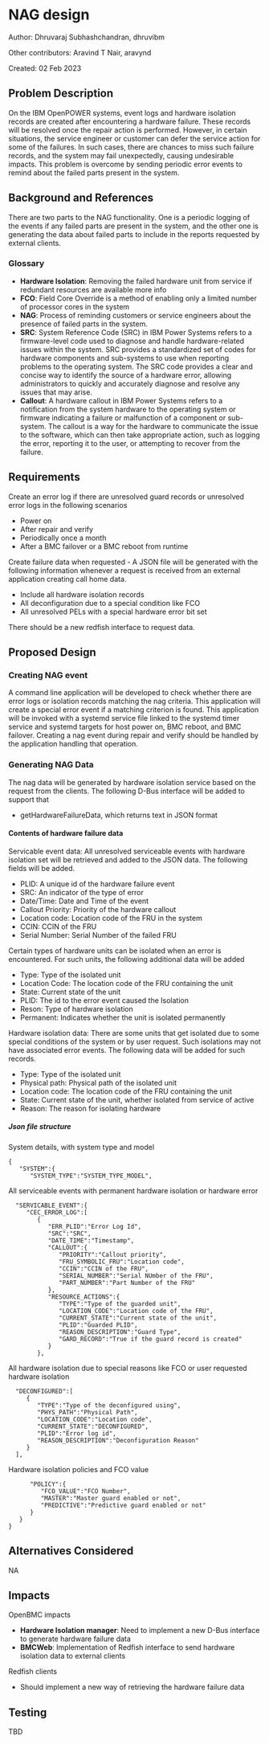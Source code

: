 # NAG design

Author: Dhruvaraj Subhashchandran, dhruvibm

Other contributors: Aravind T Nair, aravynd

Created: 02 Feb 2023

## Problem Description

On the IBM OpenPOWER systems, event logs and hardware isolation records are
created after encountering a hardware failure. These records will be resolved
once the repair action is performed. However, in certain situations, the service
engineer or customer can defer the service action for some of the failures. In
such cases, there are chances to miss such failure records, and the system may
fail unexpectedly, causing undesirable impacts. This problem is overcome by
sending periodic error events to remind about the failed parts present in the
system.

## Background and References

There are two parts to the NAG functionality. One is a periodic logging of the
events if any failed parts are present in the system, and the other one is
generating the data about failed parts to include in the reports requested by
external clients.

### Glossary

- **Hardware Isolation**: Removing the failed hardware unit from service if
  redundant resources are available more info
- **FCO**: Field Core Override is a method of enabling only a limited number of
  processor cores in the system
- **NAG**: Process of reminding customers or service engineers about the
  presence of failed parts in the system.
- **SRC**: System Reference Code (SRC) in IBM Power Systems refers to a
  firmware-level code used to diagnose and handle hardware-related issues within
  the system. SRC provides a standardized set of codes for hardware components
  and sub-systems to use when reporting problems to the operating system. The
  SRC code provides a clear and concise way to identify the source of a hardware
  error, allowing administrators to quickly and accurately diagnose and resolve
  any issues that may arise.
- **Callout**: A hardware callout in IBM Power Systems refers to a notification
  from the system hardware to the operating system or firmware indicating a
  failure or malfunction of a component or sub-system. The callout is a way for
  the hardware to communicate the issue to the software, which can then take
  appropriate action, such as logging the error, reporting it to the user, or
  attempting to recover from the failure.

## Requirements

Create an error log if there are unresolved guard records or unresolved error
logs in the following scenarios

- Power on
- After repair and verify
- Periodically once a month
- After a BMC failover or a BMC reboot from runtime

Create failure data when requested - A JSON file will be generated with the
following information whenever a request is received from an external
application creating call home data.

- Include all hardware isolation records
- All deconfiguration due to a special condition like FCO
- All unresolved PELs with a special hardware error bit set

There should be a new redfish interface to request data.

## Proposed Design

### Creating NAG event

A command line application will be developed to check whether there are error
logs or isolation records matching the nag criteria. This application will
create a special error event if a matching criterion is found. This application
will be invoked with a systemd service file linked to the systemd timer service
and systemd targets for host power on, BMC reboot, and BMC failover. Creating a
nag event during repair and verify should be handled by the application handling
that operation.

### Generating NAG Data

The nag data will be generated by hardware isolation service based on the
request from the clients. The following D-Bus interface will be added to support
that
- getHardwareFailureData, which returns text in JSON format

#### Contents of hardware failure data

Servicable event data: All unresolved serviceable events with hardware isolation
set will be retrieved and added to the JSON data. The following fields will be
added.

- PLID: A unique id of the hardware failure event
- SRC: An indicator of the type of error
- Date/Time: Date and Time of the event
- Callout Priority: Priority of the hardware callout
- Location code: Location code of the FRU in the system
- CCIN: CCIN of the FRU
- Serial Number: Serial Number of the failed FRU

Certain types of hardware units can be isolated when an error is encountered.
For such units, the following additional data will be added

- Type: Type of the isolated unit
- Location Code: The location code of the FRU containing the unit
- State: Current state of the unit
- PLID: The id to the error event caused the Isolation
- Reson: Type of hardware isolation
- Permanent: Indicates whether the unit is isolated permanently

Hardware isolation data: There are some units that get isolated due to some
special conditions of the system or by user request. Such isolations may not
have associated error events. The following data will be added for such records.

- Type: Type of the isolated unit
- Physical path: Physical path of the isolated unit
- Location code: The location code of the FRU containing the unit
- State: Current state of the unit, whether isolated from service of active
- Reason: The reason for isolating hardware

##### Json file structure

System details, with system type and model

    {
       "SYSTEM":{
          "SYSTEM_TYPE":"SYSTEM_TYPE_MODEL",

All serviceable events with permanent hardware isolation or hardware error

      "SERVICABLE_EVENT":{
         "CEC_ERROR_LOG":[
            {
               "ERR_PLID":"Error Log Id",
               "SRC":"SRC",
               "DATE_TIME":"Timestamp",
               "CALLOUT":{
                  "PRIORITY":"Callout priority",
                  "FRU_SYMBOLIC_FRU":"Location code",
                  "CCIN":"CCIN of the FRU",
                  "SERIAL_NUMBER":"Serial NUmber of the FRU",
                  "PART_NUMBER":"Part Number of the FRU"
               },
               "RESOURCE_ACTIONS":{
                  "TYPE":"Type of the guarded unit",
                  "LOCATION_CODE":"Location code of the FRU",
                  "CURRENT_STATE":"Current state of the unit",
                  "PLID":"Guarded PLID",
                  "REASON_DESCRIPTION":"Guard Type",
                  "GARD_RECORD":"True if the guard record is created"
               }
            },


All hardware isolation due to special reasons like FCO or user requested
hardware isolation

      "DECONFIGURED":[
         {
            "TYPE":"Type of the deconfigured using",
            "PHYS_PATH":"Physical Path",
            "LOCATION_CODE":"Location code",
            "CURRENT_STATE":"DECONFIGURED",
            "PLID":"Error log id",
            "REASON_DESCRIPTION":"Deconfiguration Reason"
         }
      ],

Hardware isolation policies and FCO value

          "POLICY":{
             "FCO_VALUE":"FCO Number",
             "MASTER":"Master guard enabled or not",
             "PREDICTIVE":"Predictive guard enabled or not"
          }
       }
    }

## Alternatives Considered

NA

## Impacts

OpenBMC impacts

- **Hardware Isolation manager**: Need to implement a new D-Bus interface to
  generate hardware failure data
- **BMCWeb**: Implementation of Redfish interface to send hardware isolation
  data to external clients

Redfish clients

- Should implement a new way of retrieving the hardware failure data

## Testing

TBD
